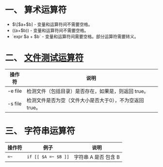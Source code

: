# 一、 算术运算符
* $\[$a+$b] - 变量和运算符间不需要空格。
* $(($a+$b)) - 变量和运算符间不需要空格。
* \`expr $a + $b\` - 变量和运算符间需要空格。部分运算符需要转义。


# 二、 [文件测试运算符](https://www.runoob.com/linux/linux-shell-basic-operators.html)
| 操作符 | 说明 |
| --- | --- |
| -e file | 检测文件（包括目录）是否存在，如果是，则返回 true。 |
| -s file | 检测文件是否为空（文件大小是否大于0），不为空返回 true。 |

# 三、 字符串运算符

| 操作符 | 例子 | 说明 |
| --- | --- | --- |
| `=~` | `if [[ $A =~ $B ]]` | 字符串 A 是否 包含 B |
